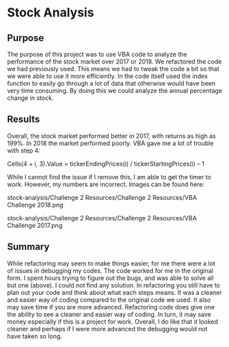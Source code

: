 # Stock Analysis

## Purpose
The purpose of this project was to use VBA code to analyze the performance of the stock market over 2017 or 2018. We  refactored the code we had previously used. This means we had to tweak the code a bit so that we were able to use it more efficiently. In the code itself used the index function to easily go through a lot of data that otherwise would have been very time consuming.  By doing this we could analyze the annual percentage change in stock.

## Results
Overall, the stock market performed better in 2017, with returns as high as 199%.  In 2018 the market performed poorly. VBA gave me a lot of trouble with step 4:

Cells(4 + i, 3).Value = tickerEndingPrices(i) / tickerStartingPrices(i) – 1
 
While I cannot find the issue if I remove this, I am able to get the timer to work. However, my numbers are incorrect. Images can be found here:

 stock-analysis/Challenge 2 Resources/Challenge 2 Resources/VBA Challenge 2018.png

 stock-analysis/Challenge 2 Resources/Challenge 2 Resources/VBA Challenge 2017.png

## Summary
While refactoring may seem to make things easier, for me there were a lot of issues in debugging my codes. The code worked for me in the original form.  I spent hours trying to figure out the bugs, and was able to solve all but one (above). I could not find any solution. 
In refactoring you still have to plan out your code and think about what each steps means. It was a cleaner and easier way of coding compared to the original code we used. It also may save time if you are more advanced. Refactoring code does give one the ability to see a cleaner and easier way of coding. In turn, it may save money especially if this is a project for work. Overall, I do like that it looked cleaner and perhaps if I were more advanced the debugging would not have taken so long. 
